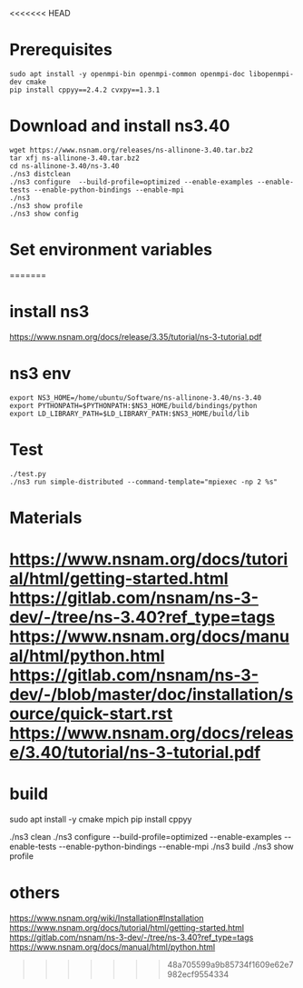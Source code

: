 <<<<<<< HEAD
# Prerequisites
```shell
sudo apt install -y openmpi-bin openmpi-common openmpi-doc libopenmpi-dev cmake
pip install cppyy==2.4.2 cvxpy==1.3.1
```

# Download and install ns3.40
```shell
wget https://www.nsnam.org/releases/ns-allinone-3.40.tar.bz2
tar xfj ns-allinone-3.40.tar.bz2
cd ns-allinone-3.40/ns-3.40
./ns3 distclean
./ns3 configure  --build-profile=optimized --enable-examples --enable-tests --enable-python-bindings --enable-mpi
./ns3
./ns3 show profile
./ns3 show config
```

# Set environment variables
=======
# install ns3
https://www.nsnam.org/docs/release/3.35/tutorial/ns-3-tutorial.pdf

# ns3 env
```shell
export NS3_HOME=/home/ubuntu/Software/ns-allinone-3.40/ns-3.40
export PYTHONPATH=$PYTHONPATH:$NS3_HOME/build/bindings/python
export LD_LIBRARY_PATH=$LD_LIBRARY_PATH:$NS3_HOME/build/lib
```

# Test
```shell
./test.py
./ns3 run simple-distributed --command-template="mpiexec -np 2 %s"
```

# Materials
https://www.nsnam.org/docs/tutorial/html/getting-started.html
https://gitlab.com/nsnam/ns-3-dev/-/tree/ns-3.40?ref_type=tags
https://www.nsnam.org/docs/manual/html/python.html
https://gitlab.com/nsnam/ns-3-dev/-/blob/master/doc/installation/source/quick-start.rst
https://www.nsnam.org/docs/release/3.40/tutorial/ns-3-tutorial.pdf
=======
# build
sudo apt install -y cmake mpich
pip install cppyy

./ns3 clean
./ns3 configure  --build-profile=optimized --enable-examples --enable-tests --enable-python-bindings --enable-mpi
./ns3 build
./ns3 show profile

# others
https://www.nsnam.org/wiki/Installation#Installation
https://www.nsnam.org/docs/tutorial/html/getting-started.html
https://gitlab.com/nsnam/ns-3-dev/-/tree/ns-3.40?ref_type=tags
https://www.nsnam.org/docs/manual/html/python.html
>>>>>>> 48a705599a9b85734f1609e62e7982ecf9554334
